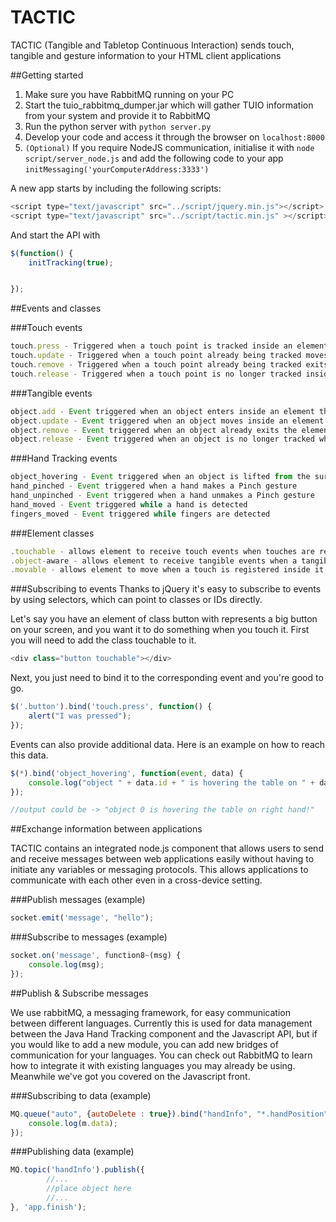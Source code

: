 # TACTIC
TACTIC (Tangible and Tabletop Continuous Interaction) sends touch, tangible and gesture information to your HTML client 
applications

##Getting started

1. Make sure you have RabbitMQ running on your PC
2. Start the tuio_rabbitmq_dumper.jar which will gather TUIO information from your system and provide it to RabbitMQ
3. Run the python server with ```python server.py```
4. Develop your code and access it through the browser on ```localhost:8000```
5. ```(Optional)``` If you require NodeJS communication, initialise it with ```node script/server_node.js``` and add the following code to your app ```initMessaging('yourComputerAddress:3333')```

A new app starts by including the following scripts:
```javascript
<script type="text/javascript" src="../script/jquery.min.js"></script>
<script type="text/javascript" src="../script/tactic.min.js" ></script>
```

And start the API with 

```javascript
$(function() {
	initTracking(true);


});
```
##Events and classes

###Touch events
```Javascript
touch.press - Triggered when a touch point is tracked inside an element that is expecting this event
touch.update - Triggered when a touch point already being tracked moves inside an element that is expecting this event
touch.remove - Triggered when a touch point already being tracked exits the element that is exepecting this event
touch.release - Triggered when a touch point is no longer tracked inside an element that is expecting this event
```
###Tangible events
```Javascript
object.add - Event triggered when an object enters inside an element that is expecting this event
object.update - Event triggered when an object moves inside an element that is expecting this event
object.remove - Event triggered when an object already exits the element that is expecting this event
object.release - Event triggered when an object is no longer tracked when inside an element that is expecting this event
```

###Hand Tracking events
```Javascript
object_hovering - Event triggered when an object is lifted from the surface and moves above it
hand_pinched - Event triggered when a hand makes a Pinch gesture
hand_unpinched - Event triggered when a hand unmakes a Pinch gesture
hand_moved - Event triggered while a hand is detected
fingers_moved - Event triggered while fingers are detected
```

###Element classes 
```Javascript
.touchable - allows element to receive touch events when touches are registered inside it
.object-aware - allows element to receive tangible events when a tangible is registered inside it
.movable - allows element to move when a touch is registered inside it followed by dragging motion
```

###Subscribing to events
Thanks to jQuery it's easy to subscribe to events by using selectors, which can point to classes or IDs directly.

Let's say you have an element of class button with represents a big button on your screen, and you want it to do something when you touch it. First you will need to add the class touchable to it.

```Javascript
<div class="button touchable"></div>
````
Next, you just need to bind it to the corresponding event and you're good to go.

```Javascript 
$('.button').bind('touch.press', function() {
    alert("I was pressed");
});
```

Events can also provide additional data. Here is an example on how to reach this data.

```Javascript
$(*).bind('object_hovering', function(event, data) {
    console.log("object " + data.id + " is hovering the table on " + data.hand + " hand!");
});

//output could be -> "object 0 is hovering the table on right hand!"
```

##Exchange information between applications

TACTIC contains an integrated node.js component that allows users to send and receive messages between web applications easily without having to initiate any variables or messaging protocols. This allows applications to communicate with each other even in a cross-device setting.

###Publish messages (example)
```Javascript
socket.emit('message', "hello");
```

###Subscribe to messages (example)
```Javascript
socket.on('message', function8~(msg) {
    console.log(msg);
});
```

##Publish & Subscribe messages

We use rabbitMQ, a messaging framework, for easy communication between different languages. Currently this is used for data management between the Java Hand Tracking component and the Javascript API, but if you would like to add a new module, you can add new bridges of communication for your languages. You can check out RabbitMQ to learn how to integrate it with existing languages you may already be using. Meanwhile we've got you covered on the Javascript front.

###Subscribing to data (example)
```Javascript
MQ.queue("auto", {autoDelete : true}).bind("handInfo", "*.handPosition").callback(function(m) {
    console.log(m.data);
});
```

###Publishing data (example)
```Javascript
MQ.topic('handInfo').publish({
        //...
        //place object here
        //...
}, 'app.finish');
```


